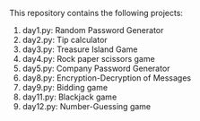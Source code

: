 This repository contains the following projects:

1. day1.py: Random Password Generator
2. day2.py: Tip calculator
3. day3.py: Treasure Island Game
4. day4.py: Rock paper scissors game
5. day5.py: Company Password Generator
6. day8.py: Encryption-Decryption of Messages
7. day9.py: Bidding game
8. day11.py: Blackjack game
9. day12.py: Number-Guessing game 
